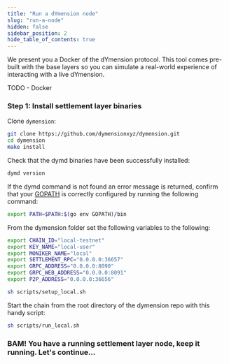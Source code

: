 ```yaml
---
title: "Run a dYmension node"
slug: "run-a-node"
hidden: false
sidebar_position: 2
hide_table_of_contents: true
---
```


We present you a Docker of the dYmension protocol. This tool comes pre-built with the base layers so you can simulate a real-world experience of interacting with a live dYmension.

TODO - Docker

### Step 1: Install settlement layer binaries

Clone `dymension`:

```sh
git clone https://github.com/dymensionxyz/dymension.git
cd dymension
make install
```

Check that the dymd binaries have been successfully installed:

```sh
dymd version
```

If the dymd command is not found an error message is returned, confirm that your [GOPATH](https://go.dev/doc/gopath_code#GOPATH) is correctly configured by running the following command:

```sh
export PATH=$PATH:$(go env GOPATH)/bin
```

From the dymension folder set the following variables to the following:

```sh
export CHAIN_ID="local-testnet"
export KEY_NAME="local-user"
export MONIKER_NAME="local"
export SETTLEMENT_RPC="0.0.0.0:36657"
export GRPC_ADDRESS="0.0.0.0:8090"
export GRPC_WEB_ADDRESS="0.0.0.0:8091"
export P2P_ADDRESS="0.0.0.0:36656"

sh scripts/setup_local.sh
```

Start the chain from the root directory of the dymension repo with this handy script:

```sh
sh scripts/run_local.sh
```

### BAM! You have a running settlement layer node, keep it running. Let's continue...
